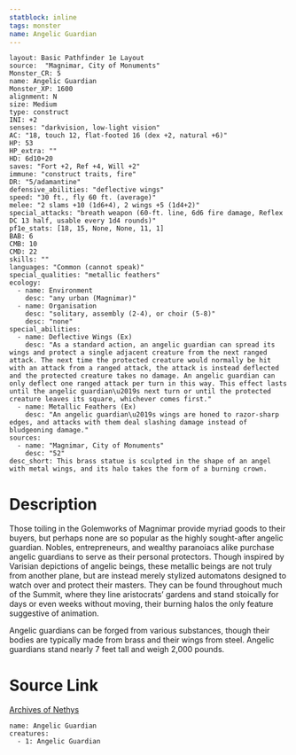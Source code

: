 ```yaml
---
statblock: inline
tags: monster
name: Angelic Guardian
---
```

```statblock
layout: Basic Pathfinder 1e Layout
source:  "Magnimar, City of Monuments"
Monster_CR: 5
name: Angelic Guardian
Monster_XP: 1600
alignment: N
size: Medium
type: construct
INI: +2
senses: "darkvision, low-light vision"
AC: "18, touch 12, flat-footed 16 (dex +2, natural +6)"
HP: 53
HP_extra: ""
HD: 6d10+20
saves: "Fort +2, Ref +4, Will +2"
immune: "construct traits, fire"
DR: "5/adamantine"
defensive_abilities: "deflective wings"
speed: "30 ft., fly 60 ft. (average)"
melee: "2 slams +10 (1d6+4), 2 wings +5 (1d4+2)"
special_attacks: "breath weapon (60-ft. line, 6d6 fire damage, Reflex DC 13 half, usable every 1d4 rounds)"
pf1e_stats: [18, 15, None, None, 11, 1]
BAB: 6
CMB: 10
CMD: 22
skills: ""
languages: "Common (cannot speak)"
special_qualities: "metallic feathers"
ecology:
  - name: Environment
    desc: "any urban (Magnimar)"
  - name: Organisation
    desc: "solitary, assembly (2-4), or choir (5-8)"
    desc: "none"
special_abilities:
  - name: Deflective Wings (Ex)
    desc: "As a standard action, an angelic guardian can spread its wings and protect a single adjacent creature from the next ranged attack. The next time the protected creature would normally be hit with an attack from a ranged attack, the attack is instead deflected and the protected creature takes no damage. An angelic guardian can only deflect one ranged attack per turn in this way. This effect lasts until the angelic guardian\u2019s next turn or until the protected creature leaves its square, whichever comes first."
  - name: Metallic Feathers (Ex)
    desc: "An angelic guardian\u2019s wings are honed to razor-sharp edges, and attacks with them deal slashing damage instead of bludgeoning damage."
sources:
  - name: "Magnimar, City of Monuments"
    desc: "52"
desc_short: This brass statue is sculpted in the shape of an angel with metal wings, and its halo takes the form of a burning crown.
```
# Description
Those toiling in the Golemworks of Magnimar provide myriad goods to their buyers, but perhaps none are so popular as the highly sought-after angelic guardian. Nobles, entrepreneurs, and wealthy paranoiacs alike purchase angelic guardians to serve as their personal protectors. Though inspired by Varisian depictions of angelic beings, these metallic beings are not truly from another plane, but are instead merely stylized automatons designed to watch over and protect their masters. They can be found throughout much of the Summit, where they line aristocrats’ gardens and stand stoically for days or even weeks without moving, their burning halos the only feature suggestive of animation.

Angelic guardians can be forged from various substances, though their bodies are typically made from brass and their wings from steel. Angelic guardians stand nearly 7 feet tall and weigh 2,000 pounds.
# Source Link
[Archives of Nethys](https://aonprd.com/MonsterDisplay.aspx?ItemName=Angelic%20Guardian)
```encounter-table
name: Angelic Guardian
creatures:
  - 1: Angelic Guardian
```
